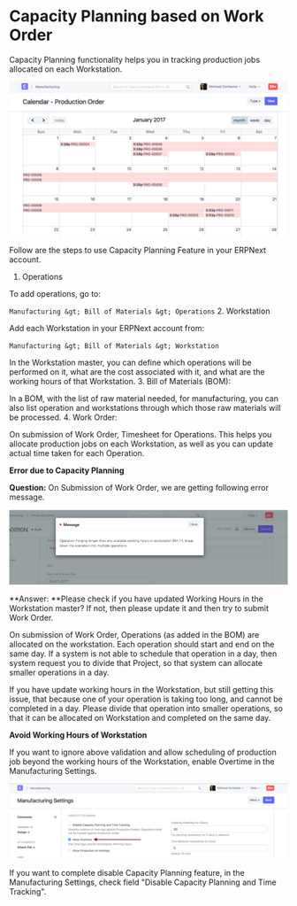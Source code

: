 
# Capacity Planning based on Work Order



Capacity Planning functionality helps you in tracking production jobs allocated on each Workstation.


![Role Desk Permission](/files/capacity-1.png)


Follow are the steps to use Capacity Planning Feature in your ERPNext account.


1. Operations


To add operations, go to:


`Manufacturing &gt; Bill of Materials &gt; Operations`
2. Workstation


Add each Workstation in your ERPNext account from:


`Manufacturing &gt; Bill of Materials &gt; Workstation`


In the Workstation master, you can define which operations will be performed on it, what are the cost associated with it, and what are the working hours of that Workstation.
3. Bill of Materials (BOM):


In a BOM, with the list of raw material needed, for manufacturing, you can also list operation and workstations through which those raw materials will be processed.
4. Work Order:


On submission of Work Order, Timesheet for Operations. This helps you allocate production jobs on each Workstation, as well as you can update actual time taken for each Operation.


  

**Error due to Capacity Planning**


**Question:** On Submission of Work Order, we are getting following error message.


![Role Desk Permission](/files/capacity-2.png)


*\*Answer: \**Please check if you have updated Working Hours in the Workstation master? If not, then please update it and then try to submit Work Order.


On submission of Work Order, Operations (as added in the BOM) are allocated on the workstation. Each operation should start and end on the same day. If a system is not able to schedule that operation in a day, then system request you to divide that Project, so that system can allocate smaller operations in a day.


If you have update working hours in the Workstation, but still getting this issue, that because one of your operation is taking too long, and cannot be completed in a day. Please divide that operation into smaller operations, so that it can be allocated on Workstation and completed on the same day.


  

**Avoid Working Hours of Workstation**


If you want to ignore above validation and allow scheduling of production job beyond the working hours of the Workstation, enable
Overtime in the Manufacturing Settings.


![Role Desk Permission](/files/capacity-3.png)


If you want to complete disable Capacity Planning feature, in the Manufacturing Settings, check field "Disable Capacity Planning and Time Tracking".




